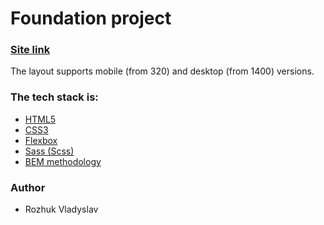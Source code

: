 # Foundation project

### [Site link]([https://mwxyz2022.github.io/project_1/](https://mwxyz2022.github.io/layout-1/))

The layout supports mobile (from 320) and desktop (from 1400) versions.

### The tech stack is:

- [HTML5](https://en.wikipedia.org/wiki/HTML5)
- [CSS3](https://en.wikipedia.org/wiki/Cascading_Style_Sheets)
- [Flexbox](https://en.wikipedia.org/wiki/CSS_Flexible_Box_Layout)
- [Sass (Scss)](https://sass-lang.com/)
- [BEM methodology](https://en.bem.info/methodology/)

### Author

- Rozhuk Vladyslav
